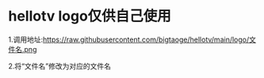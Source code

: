 # hellotv   logo仅供自己使用
1.调用地址:https://raw.githubusercontent.com/bigtaoge/hellotv/main/logo/文件名.png

2.将“文件名”修改为对应的文件名
